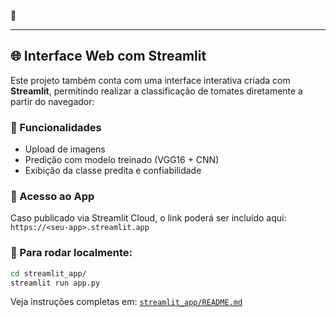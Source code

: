 

---

## 🌐 Interface Web com Streamlit

Este projeto também conta com uma interface interativa criada com **Streamlit**, permitindo realizar a classificação de tomates diretamente a partir do navegador:

### 🔹 Funcionalidades
- Upload de imagens
- Predição com modelo treinado (VGG16 + CNN)
- Exibição da classe predita e confiabilidade

### 🔗 Acesso ao App
Caso publicado via Streamlit Cloud, o link poderá ser incluído aqui:  
`https://<seu-app>.streamlit.app`

### 📁 Para rodar localmente:
```bash
cd streamlit_app/
streamlit run app.py
```

Veja instruções completas em: [`streamlit_app/README.md`](./streamlit_app/README.md)
